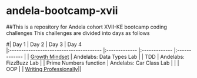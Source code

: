 #                              andela-bootcamp-xvii
##This is a repository for Andela cohort XVII-KE bootcamp coding challenges
This challenges are divided into days as follows

#| Day 1                                   | Day 2         | Day 3         | Day 4         
 |:--------------------------------------- |:------------- |:------------- |:------------- |
 | [Growth Mindset]("https://www.medium.com/@joshuaondieki") | Andelabs: Data Types Lab |
 | TDD                                     | Andelabs: FizzBuzz Lab      |
 | Prime Numbers function                  | Andelabs: Car Class Lab      |
 |                                         | OOP
 |                                         | [Writing Professionally]("https://www.medium.com/@joshuaondieki")||
